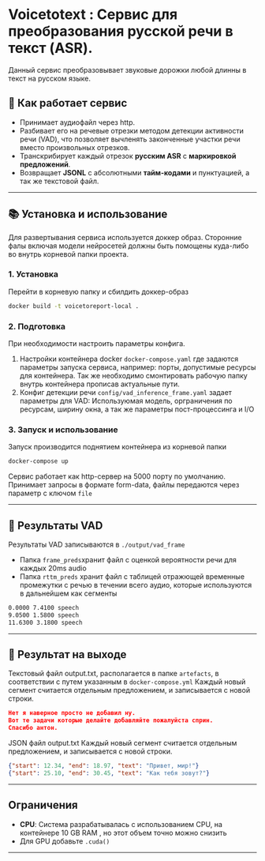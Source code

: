 # Voicetotext : Сервис для преобразования русской речи в текст (ASR).

Данный сервис преобразовывает звуковые дорожки любой длинны в текст на русском языке. 

## 📌 Как работает сервис
- Принимает аудиофайл через http.  
- Разбивает его на речевые отрезки методом детекции активности речи (VAD), что позволяет вычленять законченные участки речи вместо произвольных отрезков.
- Транскрибирует каждый отрезок **русским ASR** с **маркировкой предложений**.  
- Возвращает **JSONL** с абсолютными **тайм-кодами** и пунктуацией, а так же текстовой файл.

---
## 📚 Установка и использование

Для развертывания сервиса используется доккер образ. Сторонние фалы включая модели нейросетей должны быть помощены куда-либо во внутрь корневой папки проекта.

### 1. Установка
Перейти в корневую папку и сбилдить доккер-образ 
```bash
docker build -t voicetoreport-local .
```

### 2. Подготовка
При необходимости настроить параметры конфига. 

1. Настройки контейнера docker `docker-compose.yaml` где задаются параметры запуска сервиса, например: порты, допустимые ресурсы для контейнера. Так же необходимо смонтировать рабочую папку внутрь контейнера прописав актуальные пути.
2. Конфиг детекции речи `config/vad_inference_frame.yaml` задает параметры для VAD:
Используюмая модель, орграничения по ресурсам, ширину окна, а так же параметры пост-процессинга и I/O

### 3. Запуск и использование
Запуск производится поднятием контейнера из корневой папки

```bash
docker-compose up
```
Сервис работает как http-сервер на 5000 порту по умолчанию. Принимает запросы в формате form-data, файлы передаются через параметр с ключом `file`

---
## 💾 Результаты VAD 
Результаты VAD записываются в `./output/vad_frame`

 - Папка `frame_preds`хранит файл с оценкой вероятности речи для каждых 20ms audio
 - Папка `rttm_preds` хранит файл с таблицей отражющей временные промежутки с речью в течении всего аудио, которые используются в дальнейшем как сегменты
```txt
0.0000 7.4100 speech
9.0500 1.5800 speech
11.6300 3.1800 speech
```


---

## 💾 Результат на выходе 
Текстовый файл output.txt, располагается в папке `artefacts`, в соответствии с путем указанным в `docker-compose.yml`
Каждый новый сегмент считается отдельным предложением, и записывается с новой строки.

```json
Нет я наверное просто не добавил ну.
Вот те задачи которые делайте добавляйте пожалуйста сприн.
Спасибо антон.
```
JSON файл output.txt
Каждый новый сегмент считается отдельным предложением, и записывается с новой строки.

```json
{"start": 12.34, "end": 18.97, "text": "Привет, мир!"}
{"start": 25.10, "end": 30.45, "text": "Как тебя зовут?"}
```

---

##  Ограничения
- **CPU**: Система разрабатывалась с использованием CPU, на контейнере 10 GB RAM , но этот объем точно можно снизить
- Для GPU добавьте `.cuda()` 
---
